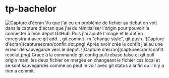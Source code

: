 # tp-bachelor

![Capture d'écran](captureecran/clone.png)
Vu que j'ai eu un problème de fichier au debut on voit dans la capture d'écran
que j'ai du réinitialiser l'origin pour pouvoir le connecter à mon dépot GitHub.
Puis j'ai ajouté l'image et le dot en enregistrant avec git add ., git commit -m "change style",
git push.
![Capture d'écran](captureecran/conflit dot.png)
Après avoir crée le conflit j'ai eu une erreur de sauvegarde vers le depot.
![Capture d'écran](captureecran/conflit resolut.png)
Grace à la commande git config pull.rebase false et git pull origin main, les deux fichier on mergés en changeant
le fichier css local et se sont sauvegardés comme on peut le voir avec git status à la fin ou il n'y a rien a commit.

